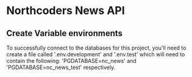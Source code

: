 # Northcoders News API

## Create Variable environments

To successfully connect to the databases for this project, you'll need to create a file called '.env.development' and '.env.test' which will need to contain the following: 'PGDATABASE=nc_news' and 'PGDATABASE=nc_news_test' respectively.